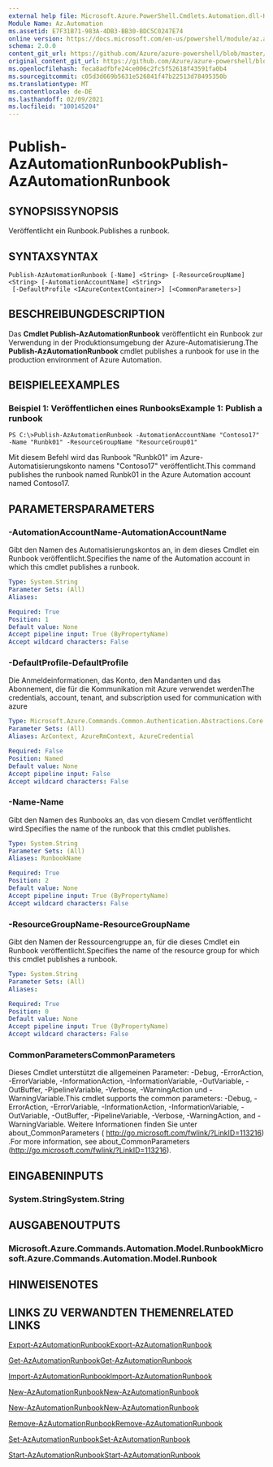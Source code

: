 ```yaml
---
external help file: Microsoft.Azure.PowerShell.Cmdlets.Automation.dll-Help.xml
Module Name: Az.Automation
ms.assetid: E7F31B71-983A-4DB3-BB30-BDC5C0247E74
online version: https://docs.microsoft.com/en-us/powershell/module/az.automation/publish-azautomationrunbook
schema: 2.0.0
content_git_url: https://github.com/Azure/azure-powershell/blob/master/src/Automation/Automation/help/Publish-AzAutomationRunbook.md
original_content_git_url: https://github.com/Azure/azure-powershell/blob/master/src/Automation/Automation/help/Publish-AzAutomationRunbook.md
ms.openlocfilehash: feca8adfbfe24ce006c2fc5f52618f43591fa0b4
ms.sourcegitcommit: c05d3d669b5631e526841f47b22513d78495350b
ms.translationtype: MT
ms.contentlocale: de-DE
ms.lasthandoff: 02/09/2021
ms.locfileid: "100145204"
---
```

# <span data-ttu-id="8575c-101">Publish-AzAutomationRunbook</span><span class="sxs-lookup"><span data-stu-id="8575c-101">Publish-AzAutomationRunbook</span></span>

## <span data-ttu-id="8575c-102">SYNOPSIS</span><span class="sxs-lookup"><span data-stu-id="8575c-102">SYNOPSIS</span></span>
<span data-ttu-id="8575c-103">Veröffentlicht ein Runbook.</span><span class="sxs-lookup"><span data-stu-id="8575c-103">Publishes a runbook.</span></span>

## <span data-ttu-id="8575c-104">SYNTAX</span><span class="sxs-lookup"><span data-stu-id="8575c-104">SYNTAX</span></span>

```
Publish-AzAutomationRunbook [-Name] <String> [-ResourceGroupName] <String> [-AutomationAccountName] <String>
 [-DefaultProfile <IAzureContextContainer>] [<CommonParameters>]
```

## <span data-ttu-id="8575c-105">BESCHREIBUNG</span><span class="sxs-lookup"><span data-stu-id="8575c-105">DESCRIPTION</span></span>
<span data-ttu-id="8575c-106">Das **Cmdlet Publish-AzAutomationRunbook** veröffentlicht ein Runbook zur Verwendung in der Produktionsumgebung der Azure-Automatisierung.</span><span class="sxs-lookup"><span data-stu-id="8575c-106">The **Publish-AzAutomationRunbook** cmdlet publishes a runbook for use in the production environment of Azure Automation.</span></span>

## <span data-ttu-id="8575c-107">BEISPIELE</span><span class="sxs-lookup"><span data-stu-id="8575c-107">EXAMPLES</span></span>

### <span data-ttu-id="8575c-108">Beispiel 1: Veröffentlichen eines Runbooks</span><span class="sxs-lookup"><span data-stu-id="8575c-108">Example 1: Publish a runbook</span></span>
```
PS C:\>Publish-AzAutomationRunbook -AutomationAccountName "Contoso17" -Name "Runbk01" -ResourceGroupName "ResourceGroup01"
```

<span data-ttu-id="8575c-109">Mit diesem Befehl wird das Runbook "Runbk01" im Azure-Automatisierungskonto namens "Contoso17" veröffentlicht.</span><span class="sxs-lookup"><span data-stu-id="8575c-109">This command publishes the runbook named Runbk01 in the Azure Automation account named Contoso17.</span></span>

## <span data-ttu-id="8575c-110">PARAMETERS</span><span class="sxs-lookup"><span data-stu-id="8575c-110">PARAMETERS</span></span>

### <span data-ttu-id="8575c-111">-AutomationAccountName</span><span class="sxs-lookup"><span data-stu-id="8575c-111">-AutomationAccountName</span></span>
<span data-ttu-id="8575c-112">Gibt den Namen des Automatisierungskontos an, in dem dieses Cmdlet ein Runbook veröffentlicht.</span><span class="sxs-lookup"><span data-stu-id="8575c-112">Specifies the name of the Automation account in which this cmdlet publishes a runbook.</span></span>

```yaml
Type: System.String
Parameter Sets: (All)
Aliases:

Required: True
Position: 1
Default value: None
Accept pipeline input: True (ByPropertyName)
Accept wildcard characters: False
```

### <span data-ttu-id="8575c-113">-DefaultProfile</span><span class="sxs-lookup"><span data-stu-id="8575c-113">-DefaultProfile</span></span>
<span data-ttu-id="8575c-114">Die Anmeldeinformationen, das Konto, den Mandanten und das Abonnement, die für die Kommunikation mit Azure verwendet werden</span><span class="sxs-lookup"><span data-stu-id="8575c-114">The credentials, account, tenant, and subscription used for communication with azure</span></span>

```yaml
Type: Microsoft.Azure.Commands.Common.Authentication.Abstractions.Core.IAzureContextContainer
Parameter Sets: (All)
Aliases: AzContext, AzureRmContext, AzureCredential

Required: False
Position: Named
Default value: None
Accept pipeline input: False
Accept wildcard characters: False
```

### <span data-ttu-id="8575c-115">-Name</span><span class="sxs-lookup"><span data-stu-id="8575c-115">-Name</span></span>
<span data-ttu-id="8575c-116">Gibt den Namen des Runbooks an, das von diesem Cmdlet veröffentlicht wird.</span><span class="sxs-lookup"><span data-stu-id="8575c-116">Specifies the name of the runbook that this cmdlet publishes.</span></span>

```yaml
Type: System.String
Parameter Sets: (All)
Aliases: RunbookName

Required: True
Position: 2
Default value: None
Accept pipeline input: True (ByPropertyName)
Accept wildcard characters: False
```

### <span data-ttu-id="8575c-117">-ResourceGroupName</span><span class="sxs-lookup"><span data-stu-id="8575c-117">-ResourceGroupName</span></span>
<span data-ttu-id="8575c-118">Gibt den Namen der Ressourcengruppe an, für die dieses Cmdlet ein Runbook veröffentlicht.</span><span class="sxs-lookup"><span data-stu-id="8575c-118">Specifies the name of the resource group for which this cmdlet publishes a runbook.</span></span>

```yaml
Type: System.String
Parameter Sets: (All)
Aliases:

Required: True
Position: 0
Default value: None
Accept pipeline input: True (ByPropertyName)
Accept wildcard characters: False
```

### <span data-ttu-id="8575c-119">CommonParameters</span><span class="sxs-lookup"><span data-stu-id="8575c-119">CommonParameters</span></span>
<span data-ttu-id="8575c-120">Dieses Cmdlet unterstützt die allgemeinen Parameter: -Debug, -ErrorAction, -ErrorVariable, -InformationAction, -InformationVariable, -OutVariable, -OutBuffer, -PipelineVariable, -Verbose, -WarningAction und -WarningVariable.</span><span class="sxs-lookup"><span data-stu-id="8575c-120">This cmdlet supports the common parameters: -Debug, -ErrorAction, -ErrorVariable, -InformationAction, -InformationVariable, -OutVariable, -OutBuffer, -PipelineVariable, -Verbose, -WarningAction, and -WarningVariable.</span></span> <span data-ttu-id="8575c-121">Weitere Informationen finden Sie unter about_CommonParameters ( http://go.microsoft.com/fwlink/?LinkID=113216) .</span><span class="sxs-lookup"><span data-stu-id="8575c-121">For more information, see about_CommonParameters (http://go.microsoft.com/fwlink/?LinkID=113216).</span></span>

## <span data-ttu-id="8575c-122">EINGABEN</span><span class="sxs-lookup"><span data-stu-id="8575c-122">INPUTS</span></span>

### <span data-ttu-id="8575c-123">System.String</span><span class="sxs-lookup"><span data-stu-id="8575c-123">System.String</span></span>

## <span data-ttu-id="8575c-124">AUSGABEN</span><span class="sxs-lookup"><span data-stu-id="8575c-124">OUTPUTS</span></span>

### <span data-ttu-id="8575c-125">Microsoft.Azure.Commands.Automation.Model.Runbook</span><span class="sxs-lookup"><span data-stu-id="8575c-125">Microsoft.Azure.Commands.Automation.Model.Runbook</span></span>

## <span data-ttu-id="8575c-126">HINWEISE</span><span class="sxs-lookup"><span data-stu-id="8575c-126">NOTES</span></span>

## <span data-ttu-id="8575c-127">LINKS ZU VERWANDTEN THEMEN</span><span class="sxs-lookup"><span data-stu-id="8575c-127">RELATED LINKS</span></span>

[<span data-ttu-id="8575c-128">Export-AzAutomationRunbook</span><span class="sxs-lookup"><span data-stu-id="8575c-128">Export-AzAutomationRunbook</span></span>](./Export-AzAutomationRunbook.md)

[<span data-ttu-id="8575c-129">Get-AzAutomationRunbook</span><span class="sxs-lookup"><span data-stu-id="8575c-129">Get-AzAutomationRunbook</span></span>](./Get-AzAutomationRunbook.md)

[<span data-ttu-id="8575c-130">Import-AzAutomationRunbook</span><span class="sxs-lookup"><span data-stu-id="8575c-130">Import-AzAutomationRunbook</span></span>](./Import-AzAutomationRunbook.md)

[<span data-ttu-id="8575c-131">New-AzAutomationRunbook</span><span class="sxs-lookup"><span data-stu-id="8575c-131">New-AzAutomationRunbook</span></span>](./New-AzAutomationRunbook.md)

[<span data-ttu-id="8575c-132">New-AzAutomationRunbook</span><span class="sxs-lookup"><span data-stu-id="8575c-132">New-AzAutomationRunbook</span></span>](./New-AzAutomationRunbook.md)

[<span data-ttu-id="8575c-133">Remove-AzAutomationRunbook</span><span class="sxs-lookup"><span data-stu-id="8575c-133">Remove-AzAutomationRunbook</span></span>](./Remove-AzAutomationRunbook.md)

[<span data-ttu-id="8575c-134">Set-AzAutomationRunbook</span><span class="sxs-lookup"><span data-stu-id="8575c-134">Set-AzAutomationRunbook</span></span>](./Set-AzAutomationRunbook.md)

[<span data-ttu-id="8575c-135">Start-AzAutomationRunbook</span><span class="sxs-lookup"><span data-stu-id="8575c-135">Start-AzAutomationRunbook</span></span>](./Start-AzAutomationRunbook.md)


